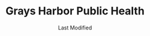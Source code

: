 ---
layout: location-page
date: Last Modified
description: "Local COVID-19 testing is available at Grays Harbor Public Health in Aberdeen, Washington, USA."
permalink: "locations/washington/aberdeen/grays-harbor-public-health/"
tags:
  - locations
  - washington
title: Grays Harbor Public Health
uniqueName: grays-harbor-public-health
state: Washington
stateAbbr: WA
hood: "Aberdeen"
address: ""
city: "Aberdeen"
zip: "98520"
zipsNearby: "97103 97121 97146 98612 98614 98624 98631 98637 98638 98640 98641 98621 98643 98644 98647 98520 98522 98526 98527 98530 98531 98532 98535 98536 98537 98538 98539 98540 98541 98544 98546 98547 98548 98550 98552 98351 98554 98556 98557 98559 98560 98561 98562 98563 98565 98566 98568 98569 98501 98502 98503 98504 98505 98506 98507 98508 98509 98511 98512 98513 98516 98599 98571 98572 98575 98577 98579 98581 98583 98584 98586 98587 98588 98589 98590 98592 98593 98595 98596" 
mapUrl: "http://maps.apple.com/?q=Grays+Harbor+Public+Health&address=,Aberdeen,Washington,98520"
locationType: Drive-thru
phone: "360-964-1850"
website: "undefined"
onlineBooking: undefined
closed: undefined
closedUpdate: April 21st, 2020
notes: "By appointment only. Prioritizes health care workers. Only for individuals with symptoms. Only for individuals with direct and unprotected exposure to a known positive case. Requires phone screen."
days: Contact for hours of operation.
ctaMessage: Call 360-964-1850
ctaUrl: "tel:360-964-1850"
---